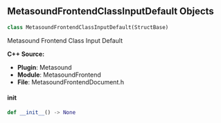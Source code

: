 ## MetasoundFrontendClassInputDefault Objects

```python
class MetasoundFrontendClassInputDefault(StructBase)
```

Metasound Frontend Class Input Default

**C++ Source:**

- **Plugin**: Metasound
- **Module**: MetasoundFrontend
- **File**: MetasoundFrontendDocument.h

<a id="unreal.MetasoundFrontendClassInputDefault.__init__"></a>

#### __init__

```python
def __init__() -> None
```

<a id="unreal.WaterBodyBrushCache"></a>